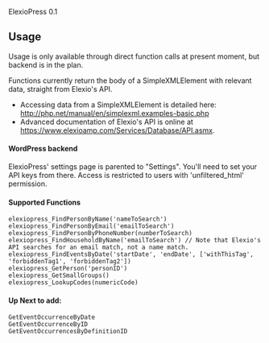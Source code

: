 ElexioPress 0.1

## Usage
Usage is only available through direct function calls at present moment, but backend is in the plan.

Functions currently return the body of a SimpleXMLElement with relevant data, straight from Elexio's API.
- Accessing data from a SimpleXMLElement is detailed here: http://php.net/manual/en/simplexml.examples-basic.php
- Advanced documentation of Elexio's API is online at https://www.elexioamp.com/Services/Database/API.asmx.

#### WordPress backend
ElexioPress' settings page is parented to "Settings". You'll need to set your API keys from there. Access is restricted to users with 'unfiltered_html' permission.

#### Supported Functions
```
elexiopress_FindPersonByName('nameToSearch')
elexiopress_FindPersonByEmail('emailToSearch')
elexiopress_FindPersonByPhoneNumber(numberToSearch)
elexiopress_FindHouseholdByName('emailToSearch') // Note that Elexio's API searches for an email match, not a name match.
elexiopress_FindEventsByDate('startDate', 'endDate', ['withThisTag', 'forbiddenTag1', 'forbiddenTag2'])
elexiopress_GetPerson('personID')
elexiopress_GetSmallGroups()
elexiopress_LookupCodes(numericCode)
```

#### Up Next to add:
```
GetEventOccurrenceByDate
GetEventOccurrenceByID
GetEventOccurrencesByDefinitionID
```
